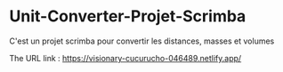 # Unit-Converter-Projet-Scrimba
C'est un projet scrimba pour convertir les distances, masses et volumes

The URL link : https://visionary-cucurucho-046489.netlify.app/ 
